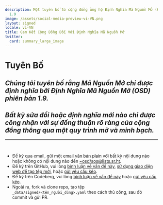 ```yaml
---
description: Một tuyên bố từ cộng đồng ủng hộ Định Nghĩa Mã Nguồn Mở (OSD) phiên bản
  1.9
image: /assets/social-media-preview-vi-VN.png
layout: signed
locale: vi-VN
title: Cam Kết Cộng Đồng Đối Với Định Nghĩa Mã Nguồn Mở
twitter:
  card: summary_large_image
---
```

# **Tuyên Bố**

## *Chúng tôi tuyên bố rằng Mã Nguồn Mở chỉ được định nghĩa bởi Định Nghĩa Mã Nguồn Mở (OSD) phiên bản 1.9.*

## *Bất kỳ sửa đổi hoặc định nghĩa mới nào chỉ được công nhận với sự đồng thuận rõ ràng của cộng đồng thông qua một quy trình mở và minh bạch.*

---
<br>

- Để ký qua email, gửi một [email văn bản plain](https://useplaintext.email/) với bất kỳ nội dung nào hoặc không có nội dung nào đến [~osd/sos@lists.sr.ht](mailto:~osd/sos@lists.sr.ht).
- Để ký trên GitHub, vui lòng [bình luận về vấn đề này](https://github.com/OpenSourceDefinition/sos/issues/1), [sử dụng giao diện web để tạo tệp mới](https://github.com/OpenSourceDefinition/sos/new/main/_data/signed), hoặc [gửi yêu cầu kéo](https://github.com/OpenSourceDefinition/sos/pulls).
- Để ký trên Codeberg, vui lòng [bình luận về vấn đề này](https://codeberg.org/osd/sos/issues/1) hoặc [gửi yêu cầu kéo](https://codeberg.org/osd/sos/pulls).
- Ngoài ra, fork và clone repo, tạo tệp `_data/signed/<tên_người_dùng>.yaml` theo cách thủ công, sau đó commit và gửi PR.
